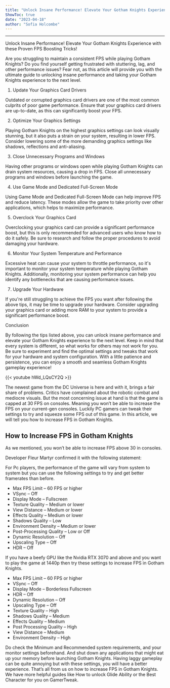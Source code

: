 ```yaml
---
title: "Unlock Insane Performance! Elevate Your Gotham Knights Experience with these Proven FPS Boosting Tricks!"
ShowToc: true 
date: "2023-04-18"
author: "Sofia Holcombe"
---
```

*****
Unlock Insane Performance! Elevate Your Gotham Knights Experience with these Proven FPS Boosting Tricks!

Are you struggling to maintain a consistent FPS while playing Gotham Knights? Do you find yourself getting frustrated with stuttering, lag, and other performance issues? Fear not, as this article will provide you with the ultimate guide to unlocking insane performance and taking your Gotham Knights experience to the next level.

1. Update Your Graphics Card Drivers

Outdated or corrupted graphics card drivers are one of the most common culprits of poor game performance. Ensure that your graphics card drivers are up-to-date, as this can significantly boost your FPS.

2. Optimize Your Graphics Settings

Playing Gotham Knights on the highest graphics settings can look visually stunning, but it also puts a strain on your system, resulting in lower FPS. Consider lowering some of the more demanding graphics settings like shadows, reflections and anti-aliasing.

3. Close Unnecessary Programs and Windows

Having other programs or windows open while playing Gotham Knights can drain system resources, causing a drop in FPS. Close all unnecessary programs and windows before launching the game.

4. Use Game Mode and Dedicated Full-Screen Mode

Using Game Mode and Dedicated Full-Screen Mode can help improve FPS and reduce latency. These modes allow the game to take priority over other applications, which helps to maximize performance.

5. Overclock Your Graphics Card

Overclocking your graphics card can provide a significant performance boost, but this is only recommended for advanced users who know how to do it safely. Be sure to research and follow the proper procedures to avoid damaging your hardware.

6. Monitor Your System Temperature and Performance

Excessive heat can cause your system to throttle performance, so it's important to monitor your system temperature while playing Gotham Knights. Additionally, monitoring your system performance can help you identify any bottlenecks that are causing performance issues.

7. Upgrade Your Hardware

If you're still struggling to achieve the FPS you want after following the above tips, it may be time to upgrade your hardware. Consider upgrading your graphics card or adding more RAM to your system to provide a significant performance boost.

Conclusion

By following the tips listed above, you can unlock insane performance and elevate your Gotham Knights experience to the next level. Keep in mind that every system is different, so what works for others may not work for you. Be sure to experiment and find the optimal settings and tweaks that work for your hardware and system configuration. With a little patience and persistence, you can enjoy a smooth and seamless Gotham Knights gameplay experience!

{{< youtube hWd_LQsCY2Q >}} 



The newest game from the DC Universe is here and with it, brings a fair share of problems. Critics have complained about the robotic combat and mediocre visuals. But the most concerning issue at hand is that the game is capped at 30 FPS on consoles. Meaning you won’t be able to increase the FPS on your current-gen consoles. Luckily PC gamers can tweak their settings to try and squeeze some FPS out of this game. In this article, we will tell you how to increase FPS in Gotham Knights.
 
## How to Increase FPS in Gotham Knights
 

 
As we mentioned, you won’t be able to increase FPS above 30 in consoles.
 
Developer Fleur Martyr confirmed it with the following statement:
 
For Pc players, the performance of the game will vary from system to system but you can use the following settings to try and get better framerates than before.
 
- Max FPS Limit – 60 FPS or higher
 - VSync – Off
 - Display Mode – Fullscreen
 - Texture Quality – Medium or lower
 - View Distance – Medium or lower
 - Effects Quality – Medium or lower
 - Shadows Quality – Low
 - Environment Density – Medium or lower
 - Post-Processing Quality – Low or Off
 - Dynamic Resolution – Off
 - Upscaling Type – Off
 - HDR – Off

 
If you have a beefy GPU like the Nvidia RTX 3070 and above and you want to play the game at 1440p then try these settings to increase FPS in Gotham Knights.
 
- Max FPS Limit – 60 FPS or higher
 - VSync – Off
 - Display Mode – Borderless Fullscreen
 - HDR – Off
 - Dynamic Resolution – Off
 - Upscaling Type – Off
 - Texture Quality – High
 - Shadows Quality – Medium
 - Effects Quality – Medium
 - Post Processing Quality – High
 - View Distance – Medium
 - Environment Density – High

 
Do check the Minimum and Recommended system requirements, and your monitor settings beforehand. And shut down any applications that might eat up your memory before launching Gotham Knights. Having laggy gameplay can be quite annoying but with these settings, you will have a better experience.
That’s all from us on how to increase FPS in Gotham Knights. We have more helpful guides like How to unlock Glide Ability or the Best Character for you on GamerTweak.




